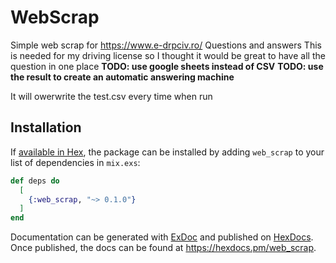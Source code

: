 # WebScrap



Simple web scrap for https://www.e-drpciv.ro/ Questions and answers
This is needed for my driving license so I thought it would be great to have all the question in one place
**TODO: use google sheets instead of CSV**
**TODO: use the result to create an automatic answering machine**


It will owerwrite the test.csv every time when run
## Installation

If [available in Hex](https://hex.pm/docs/publish), the package can be installed
by adding `web_scrap` to your list of dependencies in `mix.exs`:

```elixir
def deps do
  [
    {:web_scrap, "~> 0.1.0"}
  ]
end
```

Documentation can be generated with [ExDoc](https://github.com/elixir-lang/ex_doc)
and published on [HexDocs](https://hexdocs.pm). Once published, the docs can
be found at <https://hexdocs.pm/web_scrap>.

